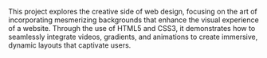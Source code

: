 
This project explores the creative side of web design, focusing on the art of incorporating mesmerizing backgrounds that enhance the visual experience of a website. Through the use of HTML5 and CSS3, it demonstrates how to seamlessly integrate videos, gradients, and animations to create immersive, dynamic layouts that captivate users.

